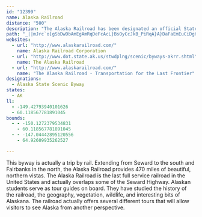 ```yaml
---
id: "12399"
name: Alaska Railroad
distance: "500"
description: "The Alaska Railroad has been designated an official State Scenic Railroad, in recognition of the spectacular scenery, abundant wildlife, natural attributes, and rich history."
path: "_||mJrc`o[gSbDwDbAmEgAmRqDeFcAcL}BsOyCcJkB_PiRqA}A}DaFaEmEuCiDgHaI{BcCgCcD{PsRq@u@yCkCoIuJmNgPsEcA_ASmVyGkHoBaO}DuEmAkNaDgW{FsKgC}GyAiPkEcL}CmCyBcDwGaO{YGKcDqEeJkRcPuXcCeEaDaHkD_HcCcI{AkGiDoOuBqEkC_EmY}BwGm@eGe@e@EeHWoRq@cDKyNE_CmCeAwC_BaEeBmBkKOcV_@}NoAaG}BuAk@yBkE{A{BeB}BuBi@qHrAoDFgFnB_LXiH[uEiAwMeGqEwBiCgAIG{CXyAfAcBvBwCfCqB@yHcFqDs@kCi@kHu@sBqBuBiC{AuFiDe^w@wHgBkIkAmCeBcDaCcCmCeAeLjCw@hBa@~@kBjDq`@NqGDmPwB_AQcGoKyBwFaB_E}BsCoG?sERcAHsCbAgBnEaBpG]zAuArBk@h@aA\\iCDuBOwA\\cCjA{Aj@iAjAe@^iCg@iDSsVcBgDU}[qO}JyE{AwEaEwL_AuCwA{EoB}\\_@sDa@wBm@}Ae@cAm@gAaA_Ae@a@y[}D}HmA{F}@{QuCqLOc^fDcFT}AIoB}@cBcBeFyHoHgP_BlByPlTcC|CyRtVgRfVsTfBkGj@uL`AiLbAiF`@oK|@wTnKQH}HjGeDhCwD~C}EzD_XpHiF@wUlIcShe@_CfCsCdB_RzGuAK}@UsAmB}ByFsGiUmGqTw@kCm@wAqBmCqAsAyNMmYa@kDrAkCvBeB|CwF`PuDbHaChB_CxAuAn@sCR}DqB}BaDyA}@oAm@mMp@qF`@uD`CgD`B}Hz@cF^qJyA{GkA{IdA}PhK}OvKiElCgAzBc@tAe@pB]`Cu@jJyApMaCdEiDdF}BtBeFpCwEjDqYtG_NjDeEAwCc@sBqAmHyGgCgAeB[kL`@_BnBiJH}GHuMPmQtAs@DyCp@oN|CuNtCoB@uJoAwCc@s@KeB?eBf@gLj@aBY{JgBq@o@u@qAgAkDs@yBu@oBkAoAqAW_BMiCp@qAtAwBfBeA`@kF]uIyCwMyDaBs@{H_D_HyC_EkBaEcBoOMuVm@sBS{KcAeGm@_FyA_EmA_Fq@c[z@qDX_BtBkAtBaC~F{AlBwDlCqEfCoDbBeE`@kB?uAKoCkAaAg@g@k@m@y@m@wAoDwGaAcCo@gAw@gAeG_FmDa@uEx@oE~@cIJyN}F_IeCkBOkAt@sCb@kL_DeGm@oDl@uEvAuCnAcBMwAq@{AiB_LiReYcf@eSwZcEkGuUuL_N{EoEf@sBvBiCrDgDrHwBd@uC_AiCsAiCsCmCwGkCkHyCcGwEsHqG{EgB_D_I_\\uEqR}Jeb@oHgr@qAiLiIqq@eIsp@uHor@iKu|@aMoeAkN{kAmM_gA}Bk\\kCqaA{@}ZwCukAiDauAiDcyAoBqy@gDioAeCg_AiBwv@g@wT_@oJm@qHsAoJaDiSsAiI_BsH_IuL}Su[gMoRcAqA{BeCaDcCg@]sBsAwAy@kCoAwCwDo@qBw@eDMiBw@wFSsBYsCg@kB_@cAwAwBoCuB{@k@{EoGeJiT_BuDc@aAm@Yq@KmJh@{QbA{@BkKj@uAm@wB{@oIqDuI_E{BgAiBu@uHmDqGmVq@cCgEoPyCgL}F{TsJe_@{Icv@uF{e@oi@e@{i@k@wC?up@oDsIa@iYoHqG}Acu@a]}E`KaBnDeA~BkAhCaCtEiPmDa]mCkv@iGmz@}GitAsK_Hh]mb@fa@am@}d@coA_kAqzAwuAsYkXqQ}XgP}OcLgPcd@wy@qGoLoJuS_RwZoH}LwDcFqGcEcd@mSgk@kWqk@sWwj@qVck@{VoPmHud@oSaW}KoIQ{f@zKqVrFui@hTkTxIiQA_Zz@gUFsk@pn@mIpKsBlFm@pCy@pEUzBiBjK_BfHy@jCqFlLiPz]sz@r|A@lFGvGi@hG}AjJwAdGwAbDq@~@}Ar@}Ah@cDnBcD`EuFfJwV`_@qMhNy]dZmBfAyAC{D_AkBKoAXqD~B}BbCsI|HmEdHi\\x{@aE~UMxDa@hCs@rBw@zAiAzA{P`EcCbB_BlCiGhR}DjM_D|GgEtFuCnE}H|EoRf^y@nCm@`DmA`EwA|ByMdWoDhJuCdHuF~QwD~Yk@|BcBdE{Nz`@{BjIkA|G_@vOMjJPvH`D`X?pEOxD_D|UKpBE|CXhM@hEMlBe@nBaKxLoGxDgFpEw@nFs@vSgAhKmJjQcMbU{DnIoCBuHkCgJmA}FhBoJfNaEnIeBrCcDtJ_F~RcCtNsGz[i@|CkAhF}@rEeBzHk@|Dq@vD{D~OsBpL}@rDm@lDwCtNm@xFOxFMnCKrFVpUj@~Mv@`MzIbx@lCdVxCvZ`Jt_AjCbYz@~JVzFHbJ]pYxAdMv@hKt@vUhD|q@`@hPX`GfA|Tx@bTNdh@P`f@D`HZrSVjRJrIdA~VbBba@fCbl@Czc@pJnyAfJrwAzDh_@lDtKnDxIdGxQrA`F`@xCb@xNMdFi@lEeAjGqAjEuC~HuAnCwBjDi\\nYcIbHiTlXiDdEmZz]aFnLkFb]yGdk@iNpkAy@hHsAvOYlFEbG@rISbGk@tDk@bCsAbDgAbD}A`Iu@fDsBvM_DjLwDvM}[xo@wB`Ga@xCM`FM|Je@vLc@jG}@nGuApDkJhEoBpF{EnNyB|I{Kjn@cDlIwE`J_DjH_CnJmAbJg@|Hu@p_@o@~Lq@zGwFlU_DhHiEhJoNxZqMjYyDpKsBhHgAfFu@nEu@hFuAlHeBvGu@bDaApGUfDc@tLo@dRYzFgEnr@SbGDrJZlHZxEZtCh@bDl@jDdBvGzB`I`EzNRdArBpHbAjEh@vDRbDFvDsAhy@@dDDnEl@rW?~@I`FoAji@O~BcCpW]xEKbCE|B?bG`@~^DtAL~B^tDhEz[^|Cr@|JZlHf@l^?fEQhF]~EuA~IaA|Go@`EgBhLaAtF_@bEMpBKlGDdXKhEc@bE}@tEs@rBk@pAy@lAkAhAyEfDgBnBgAlBeAxBgDvK{C|K{GjUaElO_E|MkLhWiCdH}@jC{HxV{AzEs@rC_@bBu@|DQvA[rEGbC?fDJhCLpBXpDRzBNxC?`F[fGc@lD_A~CuAnDyCzF}@nBcApCg@|B]|AYxC]tJs@b[m@tPg@dOGbAOtBOhBe@fDYlBmAzF_AzGcAvJ]pEc@rJsBjn@k@tQKtAKpCCvDq@bGu@jD[b@c@x@gAnBm@d@e@d@QZyFjEkCvDi@~Ac@bDi@nEqAtLcIzr@iD|McArGm@pF{@fMaDlYuBlYCjBIt@u@vRe@~Ha@rCq@rIm@fHE`@Mp@GLEj@wCvKgB~GeC|I}@bCi@hAgB|CkAnBeNfUgAzBuC`Hc@lAmAbCs@hAo@v@eAz@uHjEcA|@MH_AfAq@|@yAlD_@~@KZCFSr@m@nCuB~LmBhLuBjLkCdM{@`EIb@i@`Bo@xA_HjMq@|Am@zA_@tAw@jDa@bCyDrXo@dEi@vCSdAk@lBg@pAaCbFeE`IqAlCq@fAq@x@o@h@mBbAyEnBuAv@uAlA_@b@cNfSyJxNqCxDuDtEyPxPc@d@wS|S}ObPqGtGqBzB}ApBeAbBcAlBWj@wAfD_Ytt@yNr_@oGpPuBbF}@vBeAtBu@lAmAdBsA`BeC`CoAv@iAr@oBx@oPvEkY`JqNvDUHgDhAkAd@{@l@aBpAmB|BsB`DqCpGsBbFc@bA_GnLsAbC_B~CcApBkClGYv@y@|Bw@bCcDjKmJr[}B~G{BbGaBvD}EdJ{@|Ak@x@eBdCyCdEi@j@{AzAi@^qDhBaB\\oOl@aC^iEbBsBrAgGfEuC~BkDdCwB`BwC|BgChBkH`EaAT_CdA_BTcCh@qCXoAJsAP__@jDw_@nDq`@|Dkf@rEgPzA}KtAk[|Cya@|DaCf@qAf@wB~AuB`C[`@y@zAsEbKoArCcChGeJvTeKnWqPpb@wKpXuOn`@}JzVy@pBwArCwAzByA~AqCfCmH`GgFvDsP~LyT`Qgb@b[aY|ScIxImOrRwBlB_Bf@}MpCuM|B}BBsAS_Bk@oAq@k@_@kAkAe@i@mAeBmIqO{KcTcM{UyAuC{BcF_GuNiMqZwAwCmP_\\cJsQaBaDmAiDm@wBm@uD]kDWcFCkF?cp@BgK?iE?oN?sO}@{d@e@iXIyBAiBGsBQyCY{Ce@uD}AmJgGq_@m@wDi@}Dm@kFIaA]uDw@aKeAyOk@gI{@oHq@mEcF{XgFgYoBmKaEgU}@yEaAeFgCaK}EiSuEqRsBeIyBoI[kASu@Me@Q}@]sAg@qBg@cBkEaL_@oAe@gB]yBUgBQkBOoCwAeb@sAo_@IuEA}EAsBH_TJcWDqR?gZ?_RCk]AsCE_DSyEc@wFQaBYsBi@{CcAqEOg@m@mB{FmO}CgIi@mAaAiBkAaB{A_B_Au@_B_Ay@_@oB_@}AKoBL_B\\kCx@}Ab@{GpB}LhD_JjCyBr@uMvD{JrCyErAwB`@yCRwBBiBEuBUyCk@qBo@{Aq@sAo@yBuAyAkAeC{B}AcB}ByCiCkEyG{LcJePuEuIaKkRwBaEsCaFaL_TaDoGy@kBQc@{@_CmAmDo@aCmAoFg@}Ck@{DQsAk@yFSsCK}ASiDIiDOiIM_JQ}IWwGSmDe@mF{@cHw@wEy@oE_@kAS{@Q{@gAiD}@_CcByDcEqJaAoB{@gB}AsDcEqJiCwFkEyKsBqGgA{Dq@yC]aBkBsKu@aFk@_Fg@aFWeDW_E[uFQeEM{EKeRBsEJ_GPoG\\kH`@eGv@_IlByP~@cIj@uFTgCJoAPaDLkCJyH@eFA_BE}CKmDKeCQqCg@eGe@iEYuBq@kDmByH{AgEiCoFkAsBy@eAgAmAc@e@yBcB]G_APsAh@{@f@_EnEsExHa@t@qApAoAd@aBIiAeAu@iA_AyC}FiUe@sBO}@MgAMeA]oCg@qCuAkIgCmKkA_EgCaHkAmB{@oA_J}IkBaCkBuCeNwTiBsCu@_BwAwQcC_YqDg_@uA{JaBqHgAkEuAeEsBmEwAgCmBuCeAiAIIYMi@s@qL}KoGqGaB{Cq@e@sHeHmVyTcYmWsH{GeFsEQMk@]}@a@s@QcAMiABm@HQBE@e@JcBj@cG|B_C~@aA^}Al@iAf@m@`@w@p@g@l@_@n@]p@{@tBgCrGg@dAq@dAs@x@i@^c@ViAh@yAb@wANmBBkAOwA[qAm@wA{@wDiCwGkEkDaC}@q@mAiAWY}@mAq@gA}@kBkAwCy@eCe@iBs@sDWyAqAaI{BgNwGoa@iGq_@_Iqf@m@sDUsAq@eEi@iDe@qCg@aCq@uBi@kAm@aAu@_Ak@i@[Q_@QuCs@aBc@]O}@g@o@m@QSm@{@U_@]q@kCcI_FwO}CkJwHeMcDqFgCcE_BcCkCkEk@mAq@wBw@uC_@oBg@qCO_Ao@mBeAwBeByBcI}JuJeM_AiA_B}ByAmCqBsDeB{CmF{JmAaC]o@]k@k@yAa@uAWmA{ByJg@qCy@a@g@oAc@aAe@w@y@_Ao@c@SOe@OmAMgHEg@Gk@Mo@Yy@e@aA{@_AmAiAwBi@mAWo@cHuOmIgRcEcJa@{@u@wAy@{Am@w@oMwMgCeCyCcDw@}@}BgDkEqI{@cBeAkBcBkCeAqAkAmAwR_QcAy@aBaBg@i@[a@OUy@u@}@{@u@q@}AiAo@_@aAa@w@WyCk@wFEwE?kBEgAQ}Ai@qBy@wA}@gBwAqAsAwAaBkCmD}FqHKOg@_Ai@cAcA{BcAqCYeAeAwDI[g@kCs@gE_@cDU{EGaAEo@w@wGYwAU}@SaAMq@Ka@qAuLgCiUkAeJSsAS_A]qAa@eAUi@k@iAk@_A[i@q@s@{AcAQGqK{Ca@Wc@]g@o@iAyAcCkDi@{@}@eBe@aAs@sAcAqB_CeFe@kAsAgDw@uC]mAi@uCg@qCQoAq@gF}AkLOaAiAeGuB}KqAaHgCyKqDyKsEwJoBgEs@mB]oAa@_B]qBeAgHq@cHWsC_@aCk@_EIY_DaPcA_Fc@sBy@wDa@kB_AoDc@eB}AaFm@aBeBeEsBqF]cAQo@_@kAWeAWmA_@oBYkBq@eF_BaRw@cLeB{Rq@sH_@{COoAqCoPyAsLkCeU{@uHsAqM_BkTwAsVKcBcAgPgBcYuAmSq@oFe@yCi@iCm@_C}@wCg@{AgBaDaAeB}HgJuCiDOSaK{L{AkBEMs@w@w@cAq@_A_AuA_BkCs@_BkAwC]_Ae@yASo@gAeEq@yCsCgOuBaLuFgZiCkNkBwJg@yCYuBY{CScDI{CAqA?}B@_BDkBDeAF{ALmCLiCHyBHkBJqBPoFlAm\\p@uPJ{CBo@BuA@uB@gA@aDEoHCgBCsAIiBUsD[gFUqCc@kF_@}Dg@aGaAiL_@mEg@eGaAcLWgDa@_F{@iKmBwUoBaWg@oGu@uIw@sJIeAIy@OyAU{BO{AIkACk@KcDE{HCqOC}H_@sI_@yGQeCk@_HgAiM{@eKa@qEYoDIeAw@iGk@_Fa@sC}@kF]qBm@{D_@}Bq@uFi@kFa@{K?eIXgNHkELwDJ}D?cC@iDAyBAaDMmGOkEIeCKmBWiFYeFCYUsBo@sFMgAg@mDw@yEa@gCk@sCi@iCGKgCsLuCiNoFgWiCwLq@wC_@qAi@oAq@yAg@s@}@{@u@e@_AYq@KO?kCJyFl@gCVgGx@eCZyD`@gAJy@@w@AiAEgAQqA[wEaBqEgB_KoDuQsGcQsGoDkAgCaAsAg@aDcAgEcBqFgBoC}@uAUyAM}BBcCNyBr@wB|@}AbAsHnGmKjJkK~Is@l@mAx@iB`AgBl@qA^_BPkBD}AGaBS_AUaDaAkEqAaLoDiLqD_SkGkT{GgUiHmQwFgQqFiKcD}@[OOSOe@Qk@Om@Qg@OQES?G?qAa@mIeC_H{BqBo@i@Ou@IwALYF_@Rs@h@WTg@x@Yh@g@jA_@fA]~Ac@xCg@|FEN}@fLiBrUSnC_@xDc@xEo@rHCbAmApOqBdWeCn[_Ffn@aB|SWzCQjBYrDQ~BQ`DKpAKbDIlF?zDJ`KRnE\\`FPnBZzCt@pGf@`E`@lDZdDX~EH~BBxC?fCA~CGhCOdCQdCg@`EYjBw@|DgDrNeBzJUfBW~CIrBGrBCrBAxF@rHH`OBjK?t@@dG@rLBtGArCAv@CnAQxAa@rBWv@a@t@oA|@cATO?_@KiAo@aF{Cm@_@kEwBo@]qNuD_MgD{EwAwBUo@@mATqAb@eBvA}@fAW\\u@nA}@xBo@pBOl@s@nD_@jCUhCKbBG`CC~B?bB@xAFdCHlAR|BLrARzAx@zEr@dEv@~D|@lFjAdHTpAp@jDZ~ApBhLbElV~@xFTbBVfBXpBNxAN|AJdBJjBH`BDpBD|ABtB?tB?~BCfCEvAGhBOlCKlBg@dG[xD_@fEwAhLkDhWUbBMr@WtB[|DMlBMfDIvDA~D@pBF`DJxCDp@TrCVvCDl@NhAb@dDl@lEXlBh@dFDv@@z@@jAEzBGbAKz@UpAOp@Ut@_@x@gB`CoEhEmAnAg@h@w@n@c@`@o@v@_@v@[z@[rAStAKdAIrAW|Fc@pISlEIbBQjBId@SlA_@tAk@fBm@lBc@pAWr@m@~BaA`E{@bEWrAYpB]hCa@dDWdCU|CMrD?~@DtAHnBDbCJfCJpBL`B`@bDjAvJV`CNrAH|@NhCBd@P`Fn@|P@r@BbACnACjAKzAUxBShAYnAOl@]~@[n@wArBk@f@u@\\aJdDwAj@gInByA^kA^[T[T]X_AbAe@z@MRk@zAm@rBe@~BQrAGh@sAbOeD~^mCd[G|@C^Ab@Ah@EbNEjSExOBpLBlM@zEQxLGxAc@pKoBhc@]xIC`AS`E]bHU`FApETpHdBf[zBba@fC`e@lAtTv@fOpCvg@pAtUtBf`@Bh@RvEr@rOJjFJxENfSBjDFjJH`JP`XVp[Xl`@LvMD`IDtH@xAAnAAjAA`AEpAElAEpAKtAMhBQhB_@tCk@`Ec@rCM~@gBnLiBtLc@vCgA~Gg@bEuAnLc@rD[dSs@he@_A|m@kAzl@MrGMhIUtP]tWw@rl@{@vi@aApn@iA`r@iAfs@WfPCd@OzEs@jTEz@GzDWnMSzK_@xQ[xQc@rVQ~LCp@i@~NcBjc@o@jPG`BO~I]lSGnDKnDEjAMxCSpEq@tRg@vN{@jVy@zUy@rUWfHAXEv@M`Cc@|GQ~DGvAK~GQxKBhDBhCF`DHbCHxBNlDT`E\\zFl@zIj@tIPtCPbDRfDFpF@hBCbEKfFAb@KvAQnC{@lJsAvMoAnMoC~YqCtZ_B~PoAfNoAvMg@dFSxBa@rDQdBoBbT_@zDs@~GcAdLaAlKsAzMs@zE_@tBi@hBg@hBaAzCi@jAmBpDw@nAeAbAwBdB{Al@qAb@oCV_BEeC[kBc@i@Ia@I{B]kK_BaJ}AkAU}BYwC?_BNuBh@cBz@aAp@c@Zq@n@k@h@]`@k@r@QV_AxAw@tAo@vAa@bAg@pAs@vBs@fCa@nBiA`GG^GXmAdL}A|NyBrSmDp]gDt[eBrPqDr]oCzWkFng@cDhZOxAi@fEg@tDKr@sBnLWhAoA|FmCzK{CnK{BnHsIlX{EpOc@lAcCjIiJdZwBzG}BnHaAzC_A~CeAtDk@pB[~@cArEeA`FcBvI_B`IcAfFkBlJcAbFqB`KoA~E_DnLqCtK_A`DkAnEeCbJcKt_@sIz[eC|IeHjXoElPwAfFcAbEmAvFaAvEiArFcBrLgCzQsAdKiBzMoAnLmAxMo@nLWrKa@fYk@na@i@r_@IzG[nIi@lHi@jG}@jGo@nDeA~EeBhGsAhEeH~SeG`RyDpL}F`Q_KzZoDvJiJxU_Sfg@uIxTmBrEkDbHiBhC{BvCqDpD}RzQ{BtBeJ|HuFxEyAlA_J|GaEdEuH|EaIhD}JpB{IpBqHzA}CrA{AfAiCtDqBxDsClFkEtImArBiBzE{@rCGXcAdEmAxFk@tBgD`OeBxHqBjIgD|NmAbF{@zD}AfFaAzBq@fAaAnA}DrCeIzDqLdFqJvIia@r^eEtDaCbE_BbHkBfUgCjMuArC_FxC_Z`S}HlFcFnDy^lW_b@zYmAbA}]nYi\\`XyDjDmFzEmE|DaLtJ}DlDgHlG{KnBcFv@u[xEgOxBqDhAoKxCsKpIsAbAwKpKqPtN_NzKmGdFiNdKyRvEa_@V}c@Tac@G}PCyJAwONeXX}VT}EFqB@_OF{QJqXLah@T_TJad@pZ_d@jZmYrRcTPie@sRse@oRyT_J}LiAqIu@mNqAoZoFag@{IkKkBaCc@mHcA}]}Eci@qHuj@{H}d@_Hmg@qH{QoCkXuJaQiBqf@gDsd@cKyZ_I{UcAaBGce@kFwGu@q\\uEie@sGiSuCgOeAk[aCkA?yCp@_W|FsMtEcPrEsLjDy@VmHvC}MpF_K`E}VjKa[pM_@NmCrAwRnJcJd@q\\dBiAFiWvH_RvFuZxJoBp@]VwMzJwUjQcChBsZvSmNrJoQtN}BjBkNvGyb@{@uFKcJGaKC_Se@_Z[k]_@ic@cCeLm@u^uEsM}Dw^_My]wNg@GqFi@oI{@sAO}LzHwOj@oPtC{J`JsTd_@uNp[mCzDgGvIcKpHmEbDeNnIqFhDu\\|QaIf@kGcE{FuHoKyOqK{QmBmDyQ{JeTkCyOqDiYsEuF_AeJy@i@EEC_KiAoS}BaXwDgOyBoAMePgBmMhGyS~J_Br@cMrFcBr@cUbLsE~BeBf@oQbJiIfEyHzDwCxAcMfGsLzF{CxAoAl@wEbC}DpBwGlCMByBZ{LzAgI~@kOjBuM|AyC`@yJbAcSdCeEf@oMpA{IfA_LnAuGp@yG|@sI`AgS`CyW|Cw\\`EoH~@cSrBuGp@{KlA}Gv@sQjBgGr@eBRgC\\qDf@yGj@eN`BgX|CyFp@oRtByKpA}Ej@qKhA{BVkGz@}BXaHp@iKhA_JbAoBKiDK{G[qCFq@NyATiDt@yFRkABiCDwCPwC`A}IzDwE|BiDjAmBGyBg@yAe@cC_C}FkGSSg@[kAq@QGeCs@mGmB{Bm@sEmAcSaGyAc@gFuA}GgBcPuEgJmCeDgAqCi@iBI}@Bg@F_@LyBj@sCjBaCpCuBpDgBjEuCpHcF~MsIvTgGvO{BbGkFjNcBdEYl@kA|BmBhCwAtAmCbB}Bj@iKNoNAoK?qIDyDDqIEoN@qH?_K?qPB}T?}TAuE?oF?_FBaDBqD@cD@_G?qH?yP@iK@kR@kSBu_@@i_@CeFDkLo@mWqBqL{@mFe@eKw@_Jq@eEYaBKaHYk@E}C_@yGw@eDa@mCc@qB[mCUgBQcFk@WCeDA}@LqBXkBd@iBr@kBhAuBjAuBrAq@^gDdBaBfAsCfBqK~FwFbDqC`Bw@d@{CbBsBv@mBXqBJyA?wGcAuEaAsLwCmRsEqTmFaBa@_IaBaR{DqMoC}RyEkSaFoS_FsIuBs@QiFyAiDwA_LuEoCiAaD}AcAs@yCuCeKoMq@w@cBcB{EcD_Am@mEcDuBwBuCcDyCgDiIaJuCyDi@y@}AyCeEoIaCuEkB}DuByDKU}@oAqAaBcAcAu@q@eBeA{@a@_Aa@g@M_@Ig@Gm@Iy@IuCCoFGkBM}B]}AQ}Ca@cBUsAQyD?yEDyHe@}C]mDI_BDiARiKvDoCfAyBfAkGtEaA~@yBbBeA`AgIlGiUpQkRpOeBpAe@^}I|Eo@Rs@RkCz@y@d@aCdBe@\\cBbAgBt@iJnCaDdAuA\\yBp@yAf@o@R}DzB{@VqBp@mA^oEFeEk@mC[gB@}AP{Dl@u@AgAKiAM_B_@{Bk@iAg@eBkAu@o@mAiAm@k@aBwBwA}BsBqD_BuCiBcDgNgWwG}LmFuIiA_B_CcCuEqC{@a@{M}FmIyDqDaByJiEcDyAoCw@uEOiGCiF_@qFy@eF}@UEa@Su@i@k@i@y@uAmAwBoDuH{AaDaBgDiKsNuAkB_JeMgBkCsAwCq@eCy@cEc@}DeBu[q@cI}@{H{AmFmCqFsA}CgBuEeEqJiGoO_AyByCaHkCuGmHgQ}@yBcPm^aCqDyGuKyCwEKMuA{AuBoA{BUoDSiDOq@EsBa@gCcBmFyEwEuDwDcB_Fa@aGi@iEa@eAIqDg@uC}CqDqDuHkHaDwC}@q@uKkI}CwCaByAuKeKiFeCoDmAiDiAeDqAqB_BiAaBwAiEkCsKyEaOuE}EaBcBkBoByFwEeD}BkM}DsAe@_@M{FuAaEmAcBiAyAsAcAeAgBsCyAgDo@gBgAuDs@}C{@sFw@qHi@yJ[cH}@uSUoFMoDWiF[aFYaCk@gD_A_F_AyEaA{EqAkGeDwOaD}OoBkJUkAuA_FyBuGuA_DaDkGkBaC_FwGcHoJaGeIaPeT}CcEcPeTmE_GwNgRcDeEcP}SmF_HqFiGaPwQwJ}K{EiGeK_NkEkGoEmGeH{JkFqHsF_LwDqOSqIT{J{Coa@oAuPwIa_@_Hup@YsCwC{]sAuO{FaZcIqa@o@eDyBeK_HuVmL{Vm@qA{M}VaFk`@mFuWiCyHgDaKa@mAeCoHuBqGcIuFsI{FmJqEoGgBkI}NwKcUoKe^qKoe@sMuUoKkR_Nm\\_DyHeLiXkEgGkFoHOW{K_OsE}DuIsHiAkDm@yDDeCf@aGxBeHnCyEnB}E~AmFz@kHE_IcGyb@yAsK{CwO}Gc^kFsXkD{XeFqa@gGsf@yF}XwC}NoHeTsEoKkKeQW[{QeZuT_^eDcKaQoi@sEgQoI}[uLm_@uB{GiQsa@uHoQ_QwOeEyDcNaNeRoSiU}VmS{TsLkKeH}B_EbAsLpFuEvB{HlDwB|@_QfHcOYiLS{MoKmDoCyKwUqIyQwH}TaHoSuA{DwJyWiDiJgJkOkDwFeCgEwT{BuOyAkHm[_GmJiTqJsGqDsNyHwC_BeLsFgMgGqSiUyDwHcI_PqDoHcOuZoLmK}DeBcIh@iPjLoCtOKlSkBtQiEbJ{D}BeDgQuH_GcMkLiN_ImMaTyOqTaCcDuFeHuE_IuHqMcM{VgMiUaIi[}BgPqOsQaEyPaKqY{RmEGIaPeW}EcGuF}HcEyGmHiJgKcLkK_UsQU{PW}SYcSYeGI}Kr[oInZaMlNyOnQqOhQoNbU_Lx_@sEvOoCbJsClJwOfh@sBvG_EjOkErR}AtRy@pLs@bPgHfo@{D|VaEzNiIdJoHt@oLbG}BdM}ElSeGfKkNsCsG^iD|BeJvKqGrDmOkBiPiKiHuBaN_OcKqH}OkL_I}F}EKcIzCoNiKoIcGaN}JuIiQwEoJkIqEiLcIsMmJgHoH_HwEgEiBgFgCyWsN{N}HeI}I}EoF}MsG_UuKqOaDsQuDkKwBqGsAaLuNeR}UsBiCuDcFeB}BsBkCcCgDmLmI_M{IuErBoDrAkClAgHdPeS~UgJvDyRyFoPiQsLeZiMua@ePcc@gTi\\yTuOoLqDoGsOgCcRmAqOu@eb@_BkXcBkJ_MzAkLnAiCX}F|@k@rC{BzKsBfKsGe@oI{D}FyI}MkOsKmRmKcMaNePaPqOeWmVwPwSqKuM_NqLaMuKoE}DeQ}PqPiPoKgKoLuNcOwQoJkLkNyOgLmM_AcA}MsNgJyJ}NuRuL}JoCgJyCoPgCaN_CaM{Ek_@{D}k@_IsVwMyT_GeU_LoLkNqIgEgCgKcCkNsXqEkLwQoImI_NmHqLoJgQmK{RqMwUmKkRoLcTeKgRoLgTuIyOeJsSgKyUmHmPyHuX}Ik[cH{ViBwGaB_GeG{TsJ{]cJq\\cF{QsAeF{AqFwFkTyGkWoHgYwHyYyAwFkFeOwLe]gMg^eLw[cEgLsLs\\wEwMwKw[}J}YuKk[oHoTyK{[}JyYaGgQsLq[kKaYaLmZqLs[{K_ZeLsZeJoVcKqXeKqXsKoYuKuYqKmY}JcXaCoGaIyRoKuW_KwVcDaIgEuG}CcEqK_LiHaHaJ}FmCcBsH{IaQ[sMoDiNyUgJuOgGyLeBiDcEaHgCeEoL_VwBmEuE{GeKwNsMmTmBcD_JiMwI_NqKmPwFuIqImS{GgPqCuB}BeB{CqBsNgJwJmGwFwLyHkPgLmVmMoXwLkWwM_YuLiWmLuVoJmSkK_[iMq_@mLm]wMu_@wLg]uK}ZwMo_@}Lw]cL}Y{HgS}MkUwJyTeKaV}CwHcG}SuIuZsEeP_Hsh@qEm]sR_Y_IaSwKob@eLuc@oKwa@mHgYwLge@}Im]iI}SgRyLuTsNgK{GeMoYkJqd@{Lgi@eEcRgOqc@gFwViEuSsByXgA}NgBab@eCsV{@iIoAoNyAyOiJu]yDuNuKyn@o@wDuCoQ}EoZiKow@mAkJq@cFc@wDcBgMkKkx@cCaRoGy_@yDyQ{CsM}AuG{Mwc@aX{[kWy`@eCuDoG{JoKkPy@YaHiCoEyAkKxB{MvGqG~CqRnTwPfN}OtGyMwAsN{Xe@mAeHmRyOsb@aMy\\yIkYeIgj@oC_Vm@cFi@}EqE_a@cA{Ii@qE_@{CmD_YiAaJw@kGi@{Do@kFuAoK}@oHgAsIeB_Nk@{E[aCcAcIoCqTaAsHw@kFcGia@oMc[eK{OqLiA{IbEoGdNcGtQuJbWe@nAyJP{DL_Mt@qCJeG\\sEu@yUgEcQUkM{G}V_VeQsMyIuGwOiGgCcAgLcDoKdAiJvAwNdIcO|AiP_J_NyOgAiBiB{CiKsH_GeEuF}DqOaH}G_DoSiLaHeB{I}BqLwCkT}H_Jf@iT`QiLfOcPhMiEfDsJzLqF`HeIpFcHtE_F~GsDbFcGjIoBjGeEfNmR|G{L`FkTtCuFv@uSLsCv@iPlEaFrAyUlScNbHiIlEiFjCaJxE}RbJyDbBeR_FwM}OgKaWqB_F}A{DsAsFqAkFkEiQyFqXeK{k@iLkp@eVwWsSeLcGcCgLqE}JeE_IaDcWoFeFiAmP\\gQpIuObWeQdY_EtG}GpKkFhIgErGgNr_@yNtf@aH~c@qCdEcDvE_ChDyG|EeKpHwL|AuPzAeRDcMPqQvAcS`EqNo@yNwBcEm@_Hw@wNcBgJcB_GhIgDvY_An\\eBbg@}EpPsInCuMj@qRvIkJnKcLvR{KdQeGfCs[zBkKbIaHdEcGjI_ErMwEpPeGlKoO~NsNrGoMdGyOxNwFfFuCxSoBvQw@pOyAbZeCdYiBlH}BzEi@H_Cd@cDp@_LtFcMbAuQ{D{D}@uDMmLcAeISkATeD~@cAViBj@iDhAwDnAwDWkESaFSqBIeCMuEc@oEi@wFkImEuGg@{EaAqJDgID{Fw@qS}GyNkFj@cG~Fs@|DgB`K_FvXeDhJgA|CgC~GqK~PwGhByEtAyBl@_KcDgHgCwEcAyIgB}HxCcJfDuLnEyBvBiDfDwBlBmBlBmH~GgIvHsAlBoIpLcKS_JvBsBd@cI~FyHrFg@^]b@ILi@`Ac@dAe@bAs@bBiDfIsEzKaBzD{AvDaBzDa@bAq@lAk@f@a@Xe@P[Hc@B_@Ge@GSEa@Uw@e@m@m@g@u@Yo@Sk@GUOm@Kk@Y}A_AkFm@oCWcA_@_AYm@a@g@YYe@Wq@Y_@CU@m@Tq@h@u@n@]f@Sh@O`@YfAQdA_@jD[hDWnBa@rC[bBUlAi@xBW|@q@xBs@rBm@~Ag@|AaAzCQh@o@nCQlA[vBUxBStBSjBKp@Qz@Op@[jAwBzE{CvGyB|E}@tAsAvAaBrAm@b@w@^o@V}@Te@Hm@Ck@K}CgA_@Oq@Mc@Ki@Ag@Hu@`@q@`Ac@z@Wv@Ot@YvAMv@[zAwAdFs@xBkBtGcBdGsBjHeCdH_FpNyAjDaB~CsAnB_BvB_B`Bk@f@{@\\mBXkBf@uCv@_Bn@u@^u@b@WTy@rAo@~A{GrTi@|AYt@e@bAa@f@g@h@m@^i@Rc@Dg@AwA_@c@_@SQSWOSiBwDuBaF_@}@[w@w@{By@uBw@iCe@qBO{@QuAMkBGkACqEFeEJyDH}E@mB?cACkCQ_DOwBSaBK{@S{@g@kBc@kAeAcB{@_AeAm@_AQW?]@}AZqCl@Q@YAo@Om@e@m@o@m@w@k@q@q@o@o@Ym@OcAIiB?y@IcD_@wBEmBG}@Mg@Ow@a@iBuAwAgAW_@]o@]{@Oi@Q_AO}@MaBEy@AWAcA?wADqAJ{AZoCTyBJ_AFmADuABm@AcBEsAKuAQeBSoAYiAQg@Sm@S_@]i@g@c@g@W_@I_@A]Ba@J[PYTm@p@Wj@MVUp@[jAUbA_AxEgAbGs@fDaBvI_BdIgAhFg@dB_@jAc@hAi@fAc@v@uAnB[^o@n@o@\\UJs@l@aAz@qAvBs@nAiArBoElIe@v@y@pAkHbJwH|JgApB{@fAaBhBmD~Dk@r@sEtFyDrE_DnD[^wAnAgAz@oAv@y@\\{Af@{@TkBn@uBj@qBn@gErAaMrDsCz@eDdAiFzAm@PiA^sCx@qBn@{Bv@mCrAyAt@mAp@oDbCeIzFaI|F}DrCuCtBuDlCoDzCyFrD{HzFs@f@yAtA{@dAmAdCcBlEy@|BsCrH{AhE{B|FsEjMgDxI_AvBkA|BeAhB{C~Dw@v@{CxDqElF}HpJgAnA_AhAgBxBqDvE_BbC{AbC{AnCuAjCsAfCeAhBqAjCsAdCeMzUyO~YsB|DiDrGoAxB}AzBo@t@}JnJwHfHmBdBwCnCyGjG}TvSqCnCw@|@mBbCmBpCY`@u@lAyBzDqBdEg@fA}ArD{A|D_BlE_BpEmA`DiA~CkEvLkGbQoCxHmH`Sg@nAsBlFuB`EqBrDeAbB{@vAoCvDyAdB{@~@cCtCwCjDkAnA{AhBcFdHaI~L}@jBsB|HmCjKqGxRsHdRaJbSqDdJqEzAiHlBwItCyH|DyOfGkLjC{Gv@oBT}ARyGm@oFp@yRdL}NzT_AtAiObSaDzHwD|GiApBoAxByOfMmGdFaEdDcLbJiQrNwStP{R|OiSfPcVtRmKqAgTeCgEg@oWkK}BwAc[sJgUjDeInAoHhAkLnGoFtCeTxRcRjN}RzNiUvPqVzQgT|OgIdGeKtH{PfMkHnFaKrH{QlPwVxTyQjPiWtU}]f\\e[pYiAjAkYxUi\\pYc]hZcUxSo]n[{Q~PaBtByDbI}E`NcD`JiB`FqA~CeErH}BlCaCfCkShSwExDsWdOwKdG{RxKwPtJeA|@o@z@k@bAmAfDiBlKgCpPkAzHw@bEg@|BiAtDgC~EmBjCuCfDoAhAgA~@oFnC}Al@oDp@uHr@_ARqA`@eF|CeCdCmF~GkGbIuFbHyCxD{FvFyFzDyB~@eExAcGtBkFxBmOdG}DxAkP|Fa@PkBv@uDtC}AjBkAfBeBdD}E`K}AjCmA|AeCvB{EpBaB`AyBfBwE`EoGfF_GpHmLfQg@bAq@rAiAxCgAlDcDzJaAnB{AdBu@b@{@Z}@?eAMm@UsBuA]WeFyEsBgBcBmAmAq@_A]yBU_AAw@HuBf@mD~BgCrCsI~JyApAoAh@qBTmAMoBa@_FgAeAKmACg@BaCl@uFdCcEbBiBl@gGbAiHt@aEb@}OrBmCBgDs@mFgBcH_CgBa@_ADmCx@_BfAkBtCgFdLoDfGaBfBcBfAiB|@_BZkDMcYmGkFqAyG}AmHaB_EcAa\\_IwDsAiEyBsEuCcYuVmGsFcOuMuEcEsIoH_KsImIqHaEqDaQeOgDsCqG{F{DiDyAmAgNyLwJqIy@y@sAaBeAwA]u@}@mBeAcC{@wCq@uCe@_C_A_Gk@qFS_DEoA]_HM{Dm@qP_@gKmC{q@uAk^wAu`@uA__@q@gRsBgg@k@_NUiDSaCc@mEi@aD}@eEi@uBq@aC{AyDmAaCaFqH{CoEsDiFeBcCgHkKyGwJmWi_@mF{HuN_TwPuVwDsFOg@i@}@kAaBaHaKyLiQgHiKyGqJiGgJkDeFi@_@wWea@gZsd@iBoCmNyP}NqDmJAgGvAsD`D{DfFqLpXwQlb@}JnUaQri@eSvn@kE~MoFpPyGjSwArCo@hAqCfDoDtBoAf@{E?cB_@_Bq@iBqAkO{M{DeDqBgBeKaJ}EkE{JwI}EeEkEwDgUkSmD}CeEmD{H{GcPsN_[mXkPwNuKuK}\\c]eViVm[o[a@g@mVcYwVsYqXq[}]sa@k]_a@g]{`@{\\m`@kYq\\mGoHyJiMmW{VyTeG{C{@{[}Ji_@iLqSoGu^yJkKsCcSmG_Cs@oFcAiLe@qLxBw]xLcZdKq\\fLi`@~Mo]rLoEzAmEnDcEjDwXxSwCxB{DnCoXfUeDnCoGlF}OlMw[tUgO|K{WdTkKrIcCn@oCXqP{CiASuNsDg^gIcZqGmb@mJ_^eIkVoEi_@j@_`@j@qU\\kLJaRd@}ADeOe@sCnBeNzDgFnHeAGo@B{@Om@i@a@gBWgBWeDI{DAgUAsRMuI]qOGeCW{GKmH@_FB{DBsATmCd@_DtA{DvAcDfPiJjGwEp@e@bAa@|@e@|BeAtC_DzBsC~@sDf@aEJmE@{CQsD_@mCi@cCq@kBmA_BeBUmBPaCrCqOfTsItLkA|A}C|Dk@t@gBlCw@xAmC|CoGnIc@`@}A|BgBdEq@xFAnHNxENjPWbJOjF}@`HmAjJo@`KFtGfAnTHdKBrJeAxRy@`P{@vHs@`GaAhFi@hCiAnCuCnC}Cf@wHU}FWuDMcLe@mDRs@?iGu@wC{AuHaH_@}@uBoCgHwIoFyE{JeMsHmH{DiE}EuCmDqBgBcA_HyBoF}BaEmAgCy@gE_By@g@_EoDmDwBwGgEoGoFeBaBeAaBaCmEoAoBgGaLwNmX}DwHcHeMsIuOcEyHaMaVaDcGyBsDuBgDkKoLsRoTqPeRyG_HgMeOwBgC}Oie@sIg`@oFkXoKkl@{@wEkFgY_Gi[sEsS{FeRmFsPcKk\\{Jy[_Ral@eJsYyQwk@cBqFuNg]yMk[[u@m@sA}CqH_JqVsQok@cK_\\yKy]mKs\\mOif@}Tms@iG{RyIsXeJiYoHmU}C_KaLa^aTmq@aVev@aVcv@}HwVsFaQmFcOgA}BgBuDyAsDwRi[yVca@sY_e@eV}_@wWib@i[ig@_\\gh@_\\ih@iUw^wWma@yUs^kEgEwBkEaQg~@oQ{_AyI_e@qQs|@o@aDeHoQoGmTuBoLyA{Vk@e`@iBk`@gCcb@BiWLiNp@a^fAkZnAck@vBq`ALkFV_o@LiZk@qw@]sb@SkXgCig@{Hmr@{I{w@iKg_AiDuZyEwe@[}DMwDC_OLoPXka@\\kg@VoYn@{t@HqJD}HDk]Ny`@BaEBeGLgQN{Qg@mGM}AYyD}CwOqBeKuJec@kDiOkDgO{AsSUa_@HySWu_@KeWk@{ZoBeUaBwNaAmIgHmp@oHmq@sEeb@cA_Zy@kXw@{WIuB}Gwf@uEo\\gGkV_I{WiIuXsMwf@kOkq@wF}V}Ngi@sJy]iG_UmH}WsBqNwA_Pk@wGcAkK_@{EeAoLkAqL{AiLiGy]oDeScK_k@gEqUgHq`@cJ_h@eEwT_BwIeDiRyEsWaCgNq@}DiBuIe@aAgBoKkB_KsE_WqBkLcCwLqBoHoBwFoEsLgBqEyHoTaA}DuBgKiBoKuBeMoIef@oJ{i@uKin@oFc[oBsIsC{KqBcGwCeI{JyS}N}XgC{E{G_NiPs[qMuV_GoLgBeDmCeFsAgCcDeGcCuEcDqGkGcJoJoKeMmMaBcB_BwA_C{CgDkGeBaEyBkHuBcIwGsXyAiGkBaIq@eC}@cEs@aDaAyD}AwGgH{ZuBwI{DaPmD}NgFiTiAuEqE}QeL{e@iBsH}@kDc@mBiG_U_C_J{DcNmDsLqCeKmCwJyD_NcJy[qDsMkFeRm@cBuBoEgBiCqB_CsBeCoAyAsFyGsBcDuBgEyAkDsG{NiBeE_DkIUaAQs@sEqTy@}Dy@uC_@w@]q@_AqAyBsBeEaEeAeBi@kAUu@a@yAq@eDKm@SwA_@cFaAqL[wEaAuLe@eHQgC{@cF}@uDi@wAs@aB]k@c@o@cBiBkCiCeBcB_BeBiAsAy@cAoB{Dy@yB}@qCmBuIcEgQiAoE}AaFmBmFmEyLcCcHyC}HoBgGeB}Hc@{CY_C_@mDUuCUaEQ_GIiCUaMUwJSiK]sK_@aHi@{Hm@eJi@gI{@uLcCg_@a@kGg@eIGqCAeDByJ@oGD_DW{FUqCgCqOcCwMqAmH_AiFgBsKUgBYwCY_Ec@uI[}H_AcVKyBM{DGqBE{AC_B?oB@qCFgDF_DDyAFwC@}D@}BIyEWkKWqL?oCBoANqEl@yInA_QTyC`@gFdA{Nl@qIf@sG\\_FJqBH{BLsG@}FWqKQyDG_Co@iP]eHYiKK_G?aE@kCHoCl@oPz@mRn@kNpAo[b@yJ\\sI^}IX}GnAkWj@qKfA_Mz@qJRyBTwCb@gF~Cm^tA{OZyDTmCn@oKp@gK\\yGLsEBmC@wE@ig@@}M@yFBmBDmCNiEt@wNf@{GfAoMbB{Rl@mHfAsNr@qJl@yK@Ix@kNd@_IReDRmE^cF^{CTsAZwA`A{C~@uBj@w@nAkAFE^S~AYxB]zEi@zFq@l@MPCd@Q`@Sb@Y`@e@j@y@fAmB\\s@jH}O~EuKVk@fGaMhGcMrKsT|DgKpEqJhBeDxAkBpCiCtBiAhDcA`DsA~BcBjEqG|DwGzEiFdCoAzA_@hDO~H~@dGv@hFl@bAJlCg@vCmApCaElBeDj@uAXq@~@cCj@gBjAoDhKic@dBqHjAoEtBgIhC}KhBgFdA{BvB}DbAiBlCkD|EkFn@q@`D_DrEiGbC}EdBgFzAiG~@gFdAeJzAqWb@iHdAuSnBy^z@kIfBcKnBiGfBaEvBsDjAsAzEiDzE_CxMwHtBmAt@}@vA{AvAeCjAmCjAwC|@uCfB}Hv@iEp@cFXcDb@gFZ{FPcH\\ePd@}Sx@w]r@w\\`@wQn@kXlAoh@HoE`@cSr@s\\J}DRyILwFh@kT\\kPv@i]d@mTb@aRD{AHoGD{H@i@l@iSZkMdAib@lAgh@rAuj@\\gNPkGJ{Bf@}QD{BDuAPcHHaDLeGX}P\\g[@}LQ}CYmEKcB}BwRwB_RiAcIoAmKkAqJaAwHkAmJsC_U{Eoa@O}By@cOQuDM}CiAwUo@aNEwCD_EPuFlJgw@hHgm@rDqLRo@tFoNtDmPrDyTbCmNZkBd@_DL{@XwAz@wEbAqFrCuPpB}LbAsFl@iDrCwPnA}GpAqJXeEJsBDaECgDEcBIsBMiE[oKa@yD]qGEmCI}Ce@_N_AuWMoDEsGBw@JqBVoCRmA\\wAh@uA\\e@hBwA~Ce@v@b@hAdAh@x@`@lAr@rCDXb@rC`A`Gd@rC^~BXrAz@hCn@z@|H|GhK`JRNtBxAfBm@pAA`CP`@zC`A|Vn@tGfCnUtAhEj@nAx@l@bAl@xEPrB@xEA|BCvWfAnCHvC@tCk@v@a@lDwCzBcCp@mAn@{A|@}B`@_BnAsEn@iCf@_D^}CZeDj@cITkIf@uUd@iQv@{ZVwJV{Nb@gRVeKF_Ed@si@RkSLmRJyOJwMVyZ`@ag@FiCXyGXsErD{d@rF{q@fGev@vCc^nAiPVkG|AkLlAeEtAsDdBsE\\}@l@wA`BwG`BmFjBgHfAcErAeFbEqOdGcUnG}UvCwKbFaS~EoR~@iD~DiN`HsWpCiKzFkThNyh@rOml@nKca@vN_j@nHyXhF_SzNej@fC}Jd@wBlF}Yn@aGj@aFz@sI`AkMZaEh@}HxAuUfCca@`F_w@p@qK|@uNlE}q@XsEZqEf@cIv@mMv@eMhAcQzCme@\\}E~@sPRiCHoANwB^oFJiCNeD^aGt@_Mz@qOj@sHj@sJ\\uFXeEf@wGf@oFdAcL~A{KnCeOn@{CfDuN`L{d@`C}F|GaYpGaXdBqHlCwK`AeDx@{BrFaMtSuUzEuF`DqDjDwDdJoKzIiKrKgMxAaBjGaIpA_Bv@_A|AiC|@iBZq@|@uBnCwFlAeCnAiCtE{Jn@oAh@gAx@mBrD}HhByDhE{ItD_Ix@eB`DeH`AqBfBuDlFcLpGeNxIgRl@gAxAiD\\y@rBgF~CmKxB}H`@gCx@qG`BuLX_CfAwHz@qG|@_H^_ETsDNqDDoC@kB@s[BiTBcDGgESqEk@{Hk@kEe@yBy@cDcAmCoAsCiBmDeDgG{A_DkA_EyAgHaAuI_@wHEuLZsGf@wFToB^mBPoAjFgV|EaTlFuUt@cDz@cEl@cEZuFF_B@gCAeECgC_AgJm@uDiBcKsBsMS{BImBGyB?{B?iCJ{CXwDbHwe@~D_YZqDdDaf@b@eGbCic@v@mNfDah@lDui@|AaV`A_OjCam@NiDv@eMfCsb@dAySpDak@t@qLjAeRj@mJzBs_@rAeOfAuHxBsNtAkGvD}MjIgZlLsf@rDqOdB_ItIg^hD}Or@oClDwNnIu]zCeMhBqHjD{NjFmTp@qBhAcDtBwDfAmAfFuEvH{GtGwFbKmIpBcB~DkDvSuQnIoH`J{HjC}BbLkJbT{StHqHrDqDhRkQvHgHhFiHtBoFjEeQbBgFr@{Ah@mAh@q@z@sAbBkBhD}ExAwEtDcV`F_\\dCaPf@eEjAgF~@yEZ_ERyGHcI"
websites:
  - url: "http://www.alaskarailroad.com/"
    name: Alaska Railroad Corporation
  - url: "http://www.dot.state.ak.us/stwdplng/scenic/byways-akrr.shtml"
    name: The Alaska Railroad
  - url: "http://www.alaskarailroad.com/"
    name: "The Alaska Railroad - Transportation for the Last Frontier"
designations:
  - Alaska State Scenic Byway
states:
  - AK
ll:
  - -149.42793940101626
  - 60.118567781891045
bounds:
  - - -150.1272379534831
    - 60.118567781891045
  - - -147.04442895120556
    - 64.92609935262527

---
```


This byway is actually a trip by rail.  Extending from Seward to the south and Fairbanks in the north, the Alaska Railroad provides 470 miles of beautiful, northern vistas. The Alaska Railroad is the last full service railroad in the United States and actually overlaps some of the Seward Highway. Alaskan students serve as tour guides on board. They have studied the history of the railroad, the geography, vegetation, wildlife, and interesting bits of Alaskana.  The railroad actually offers several different tours that will allow visitors to see Alaska from another perspective.

